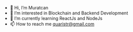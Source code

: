 - 👋 Hi, I’m Muratcan
- 👀 I’m interested in Blockchain and Backend Development
- 🌱 I’m currently learning ReactJs and NodeJs
- 📫 How to reach me quaristr@gmail.com

<!---
QuarisMM/QuarisMM is a ✨ special ✨ repository because its `README.md` (this file) appears on your GitHub profile.
You can click the Preview link to take a look at your changes.
--->
